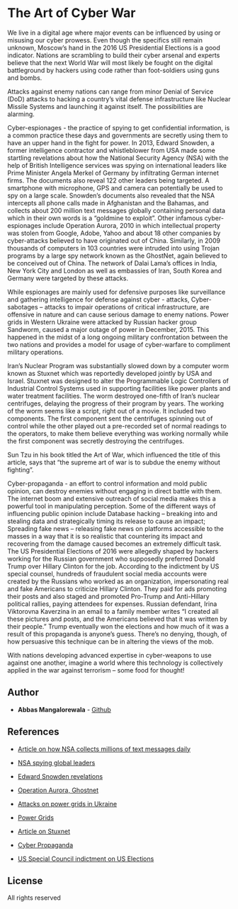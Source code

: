 # The Art of Cyber War

We live in a digital age where major events can be influenced by using or misusing our cyber prowess. Even though the specifics still remain unknown, Moscow’s hand in the 2016 US Presidential Elections is a good indicator. Nations are scrambling to build their cyber arsenal and experts believe that the next World War will most likely be fought on the digital battleground by hackers using code rather than foot-soldiers using guns and bombs.

Attacks against enemy nations can range from minor Denial of Service (DoD) attacks to hacking a country’s vital defense infrastructure like Nuclear Missile Systems and launching it against itself. The possibilities are alarming. 

Cyber-espionages - the practice of spying to get confidential information, is a common practice these days and governments are secretly using them to have an upper hand in the fight for power. 
In 2013, Edward Snowden, a former intelligence contractor and whistleblower from USA made some startling revelations about how the National Security Agency (NSA) with the help of British Intelligence services was spying on international leaders like Prime Minister Angela Merkel of Germany by infiltrating German internet firms. The documents also reveal 122 other leaders being targeted. 
A smartphone with microphone, GPS and camera can potentially be used to spy on a large scale. Snowden’s documents also revealed that the NSA intercepts all phone calls made in Afghanistan and the Bahamas, and collects about 200 million text messages globally containing personal data which in their own words is a “goldmine to exploit”.
Other infamous cyber-espionages include Operation Aurora, 2010 in which intellectual property was stolen from Google, Adobe, Yahoo and about 18 other companies by cyber-attacks believed to have originated out of China.
Similarly, in 2009 thousands of computers in 103 countries were intruded into using Trojan programs by a large spy network known as the GhostNet, again believed to be conceived out of China. The network of Dalai Lama’s offices in India, New York City and London as well as embassies of Iran, South Korea and Germany were targeted by these attacks.


While espionages are mainly used for defensive purposes like surveillance and gathering intelligence for defense against cyber - attacks, Cyber-sabotages – attacks to impair operations of critical infrastructure, are offensive in nature and can cause serious damage to enemy nations.
Power grids in Western Ukraine were attacked by Russian hacker group Sandworm, caused a major outage of power in December, 2015. This happened in the midst of a long ongoing military confrontation between the two nations and provides a model for usage of cyber-warfare to compliment military operations. 

Iran’s Nuclear Program was substantially slowed down by a computer worm known as Stuxnet which was reportedly developed jointly by USA and Israel. Stuxnet was designed to alter the Programmable Logic Controllers of Industrial Control Systems used in supporting facilities like power plants and water treatment facilities. The worm destroyed one-fifth of Iran’s nuclear centrifuges, delaying the progress of their program by years.
The working of the worm seems like a script, right out of a movie. It included two components. The first component sent the centrifuges spinning out of control while the other played out a pre-recorded set of normal readings to the operators, to make them believe everything was working normally while the first component was secretly destroying the centrifuges. 


Sun Tzu in his book titled the Art of War, which influenced the title of this article, says that “the supreme art of war is to subdue the enemy without fighting”. 

Cyber-propaganda -  an effort to control information and mold public opinion, can destroy enemies without engaging in direct battle with them. The internet boom and extensive outreach of social media makes this a powerful tool in manipulating perception.
Some of the different ways of influencing public opinion include Database hacking – breaking into and stealing data and strategically timing its release to cause an impact; Spreading fake news – releasing fake news on platforms accessible to the masses in a way that it is so realistic that countering its impact and recovering from the damage caused becomes an extremely difficult task.
The US Presidential Elections of 2016 were allegedly shaped by hackers working for the Russian government who supposedly preferred Donald Trump over Hillary Clinton for the job. According to the indictment by US special counsel, hundreds of fraudulent social media accounts were created by the Russians who worked as an organization, impersonating real and fake Americans to criticize Hillary Clinton. They paid for ads promoting their posts and also staged and promoted Pro-Trump and Anti-Hillary political rallies, paying attendees for expenses.
Russian defendant, Irina Viktorovna Kaverzina in an email to a family member writes “I created all these pictures and posts, and the Americans believed that it was written by their people.”
Trump eventually won the elections and how much of it was a result of this propaganda is anyone’s guess. There’s no denying, though, of how persuasive this technique can be in altering the views of the mob.

With nations developing advanced expertise in cyber-weapons to use against one another, imagine a world where this technology is collectively applied in the war against terrorism – some food for thought!


## Author

* **Abbas Mangalorewala** -  [Github](https://github.com/abbas10m)


## References

* [Article on how NSA collects millions of text messages daily](https://www.theguardian.com/world/2014/jan/16/nsa-collects-millions-text-messages-daily-untargeted-global-sweep)

* [NSA spying global leaders](http://www.spiegel.de/international/germany/gchq-and-nsa-targeted-private-german-companies-a-961444.html)

* [Edward Snowden revelations](https://mashable.com/2014/06/05/edward-snowden-revelations/#SUMT9b5Y3PqA)

* [ Operation Aurora, Ghostnet](http://securityaffairs.co/wordpress/66617/hacking/cyber-espionage-cases.html)

* [Attacks on power grids in Ukraine](https://www.reuters.com/article/us-ukraine-cybersecurity-sandworm/u-s-firm-blames-russian-sandworm-hackers-for-ukraine-outage-idUSKBN0UM00N20160108)
* [Power Grids](http://www.zdnet.com/article/us-report-confirms-ukraine-power-outage-caused-by-cyberattack/)

* [Article on Stuxnet](http://www.nytimes.com/2011/01/16/world/middleeast/16stuxnet.html?pagewanted=all)

* [Cyber Propaganda](https://www.slideshare.net/HadiFad/cyber-propaganda)

* [US Special Council indictment on US Elections](https://www.nytimes.com/interactive/2018/02/16/us/politics/document-The-Special-Counsel-s-Indictment-of-the-Internet.html)

## License
All rights reserved 
